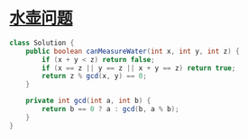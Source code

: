# [水壶问题](https://leetcode-cn.com/problems/water-and-jug-problem/)

```java
class Solution {
    public boolean canMeasureWater(int x, int y, int z) {
        if (x + y < z) return false;
        if (x == z || y == z || x + y == z) return true;
        return z % gcd(x, y) == 0;
    }

    private int gcd(int a, int b) {
        return b == 0 ? a : gcd(b, a % b);
    }
}
```

